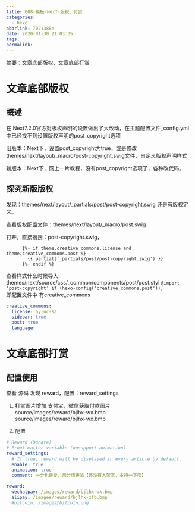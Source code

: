 ```yaml
---
title: 008-模板-NexT-版权、打赏
categories:
  - hexo
abbrlink: 7021388e
date: 2020-01-30 21:03:35
tags:
permalink:
---
```


摘要：文章底部版权、文章底部打赏
<!--more-->

# 文章底部版权

## 概述

在 Next7.2.0官方对版权声明的设置做出了大改动，在主题配置文件_config.yml中已经找不到设置版权声明的post_copyright选项

旧版本：Next下，设置post_copyright为true，或是修改themes/next/layout/_macro/post-copyright.swig文件，自定义版权声明样式

新版本：Next下，网上一片教程，没有post_copyright选项了，各种改代码。

## 探究新版版权

发现：themes/next/layout/_partials/post/post-copyright.swig 还是有版权定义。

查看版权配置文件：themes/next/layout/_macro/post.swig

打开，直接搜搜：post-copyright.swig，
``` text
      {%- if theme.creative_commons.license and theme.creative_commons.post %}
        {{ partial('_partials/post/post-copyright.swig') }}
      {%- endif %}
```
查看样式什么时候导入：themes/next/source/css/_common/components/post/post.styl
`@import 'post-copyright' if (hexo-config('creative_commons.post'));`  
即配置文件中 有creative_commons

``` yaml
creative_commons:
  license: by-nc-sa
  sidebar: true
  post: true
  language:
```

# 文章底部打赏

## 配置使用
查看 源码 发现 reward，配置：reward_settings

1. 打赏图片增加
支付宝，微信获取付款图片  
source/images/reward/bjlhx-wx.bmp  
source/images/reward/bjlhx-wx.bmp

2. 配置
``` yaml
# Reward (Donate)
# Front-matter variable (unsupport animation).
reward_settings:
  # If true, reward will be displayed in every article by default.
  enable: true
  animation: true
  comment: 一分也是爱，两分情更浓【还没有人赞赏，支持一下呗】

reward:
  wechatpay: /images/reward/bjlhx-wx.bmp
  alipay: /images/reward/bjlhx-zfb.bmp
  #bitcoin: /images/bitcoin.png
```
